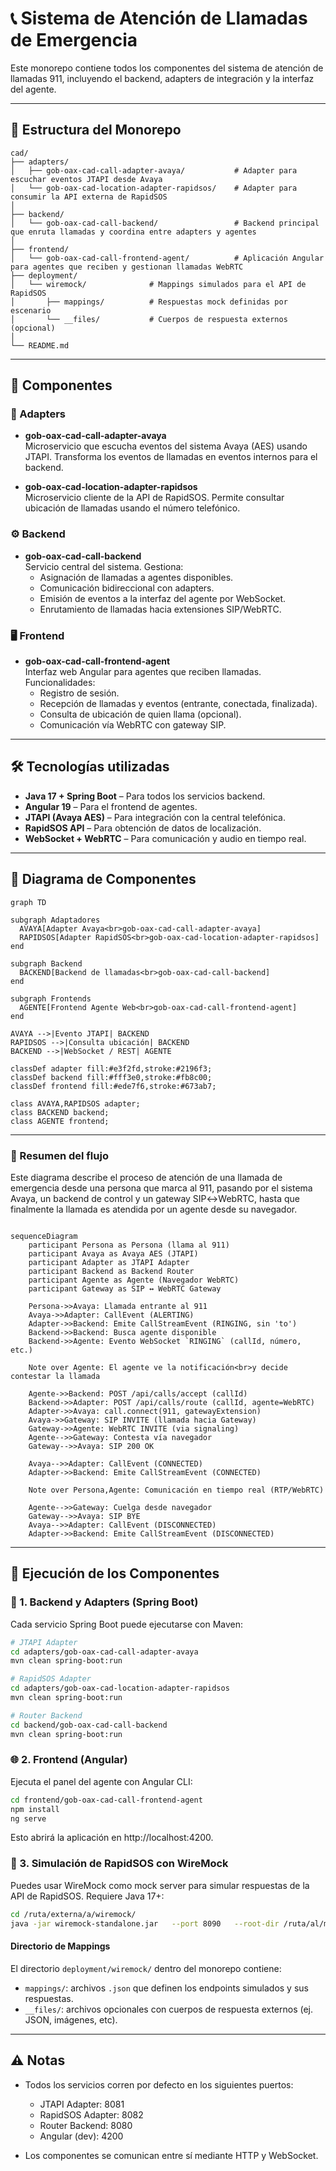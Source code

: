 # 📞 Sistema de Atención de Llamadas de Emergencia

Este monorepo contiene todos los componentes del sistema de atención de llamadas 911, incluyendo el backend, adapters de integración y la interfaz del agente.

---

## 📁 Estructura del Monorepo

```
cad/
├── adapters/
│   ├── gob-oax-cad-call-adapter-avaya/           # Adapter para escuchar eventos JTAPI desde Avaya
│   └── gob-oax-cad-location-adapter-rapidsos/    # Adapter para consumir la API externa de RapidSOS
│
├── backend/
│   └── gob-oax-cad-call-backend/                 # Backend principal que enruta llamadas y coordina entre adapters y agentes
│
├── frontend/
│   └── gob-oax-cad-call-frontend-agent/          # Aplicación Angular para agentes que reciben y gestionan llamadas WebRTC
├── deployment/
│   └── wiremock/              # Mappings simulados para el API de RapidSOS
│       ├── mappings/          # Respuestas mock definidas por escenario
│       └── __files/           # Cuerpos de respuesta externos (opcional)
│
└── README.md
```

---

## 🧩 Componentes

### 🔌 Adapters

- **gob-oax-cad-call-adapter-avaya**  
  Microservicio que escucha eventos del sistema Avaya (AES) usando JTAPI. Transforma los eventos de llamadas en eventos internos para el backend.

- **gob-oax-cad-location-adapter-rapidsos**  
  Microservicio cliente de la API de RapidSOS. Permite consultar ubicación de llamadas usando el número telefónico.

### ⚙️ Backend

- **gob-oax-cad-call-backend**  
  Servicio central del sistema. Gestiona:
  - Asignación de llamadas a agentes disponibles.
  - Comunicación bidireccional con adapters.
  - Emisión de eventos a la interfaz del agente por WebSocket.
  - Enrutamiento de llamadas hacia extensiones SIP/WebRTC.

### 🖥️ Frontend

- **gob-oax-cad-call-frontend-agent**  
  Interfaz web Angular para agentes que reciben llamadas.  
  Funcionalidades:
  - Registro de sesión.
  - Recepción de llamadas y eventos (entrante, conectada, finalizada).
  - Consulta de ubicación de quien llama (opcional).
  - Comunicación vía WebRTC con gateway SIP.

---

## 🛠️ Tecnologías utilizadas

- **Java 17 + Spring Boot** – Para todos los servicios backend.
- **Angular 19** – Para el frontend de agentes.
- **JTAPI (Avaya AES)** – Para integración con la central telefónica.
- **RapidSOS API** – Para obtención de datos de localización.
- **WebSocket + WebRTC** – Para comunicación y audio en tiempo real.

---

## 🧬 Diagrama de Componentes

```mermaid
graph TD

subgraph Adaptadores
  AVAYA[Adapter Avaya<br>gob-oax-cad-call-adapter-avaya]
  RAPIDSOS[Adapter RapidSOS<br>gob-oax-cad-location-adapter-rapidsos]
end

subgraph Backend
  BACKEND[Backend de llamadas<br>gob-oax-cad-call-backend]
end

subgraph Frontends
  AGENTE[Frontend Agente Web<br>gob-oax-cad-call-frontend-agent]
end

AVAYA -->|Evento JTAPI| BACKEND
RAPIDSOS -->|Consulta ubicación| BACKEND
BACKEND -->|WebSocket / REST| AGENTE

classDef adapter fill:#e3f2fd,stroke:#2196f3;
classDef backend fill:#fff3e0,stroke:#fb8c00;
classDef frontend fill:#ede7f6,stroke:#673ab7;

class AVAYA,RAPIDSOS adapter;
class BACKEND backend;
class AGENTE frontend;

```

---

### 🎯 Resumen del flujo
Este diagrama describe el proceso de atención de una llamada de emergencia desde una persona que marca al 911, pasando por el sistema Avaya, un backend de control y un gateway SIP↔WebRTC, hasta que finalmente la llamada es atendida por un agente desde su navegador.

```mermaid

sequenceDiagram
    participant Persona as Persona (llama al 911)
    participant Avaya as Avaya AES (JTAPI)
    participant Adapter as JTAPI Adapter
    participant Backend as Backend Router
    participant Agente as Agente (Navegador WebRTC)
    participant Gateway as SIP ↔ WebRTC Gateway

    Persona->>Avaya: Llamada entrante al 911
    Avaya->>Adapter: CallEvent (ALERTING)
    Adapter->>Backend: Emite CallStreamEvent (RINGING, sin 'to')
    Backend->>Backend: Busca agente disponible
    Backend->>Agente: Evento WebSocket `RINGING` (callId, número, etc.)
    
    Note over Agente: El agente ve la notificación<br>y decide contestar la llamada

    Agente->>Backend: POST /api/calls/accept (callId)
    Backend->>Adapter: POST /api/calls/route (callId, agente=WebRTC)
    Adapter->>Avaya: call.connect(911, gatewayExtension)
    Avaya->>Gateway: SIP INVITE (llamada hacia Gateway)
    Gateway->>Agente: WebRTC INVITE (via signaling)
    Agente-->>Gateway: Contesta vía navegador
    Gateway-->>Avaya: SIP 200 OK

    Avaya-->>Adapter: CallEvent (CONNECTED)
    Adapter->>Backend: Emite CallStreamEvent (CONNECTED)

    Note over Persona,Agente: Comunicación en tiempo real (RTP/WebRTC)

    Agente-->>Gateway: Cuelga desde navegador
    Gateway-->>Avaya: SIP BYE
    Avaya-->>Adapter: CallEvent (DISCONNECTED)
    Adapter->>Backend: Emite CallStreamEvent (DISCONNECTED)

```

---

## 🧪 Ejecución de los Componentes

### 🔧 1. Backend y Adapters (Spring Boot)

Cada servicio Spring Boot puede ejecutarse con Maven:

```bash
# JTAPI Adapter
cd adapters/gob-oax-cad-call-adapter-avaya
mvn clean spring-boot:run

# RapidSOS Adapter
cd adapters/gob-oax-cad-location-adapter-rapidsos
mvn clean spring-boot:run

# Router Backend
cd backend/gob-oax-cad-call-backend
mvn clean spring-boot:run
```

### 🌐 2. Frontend (Angular)

Ejecuta el panel del agente con Angular CLI:

```bash
cd frontend/gob-oax-cad-call-frontend-agent
npm install
ng serve
```

Esto abrirá la aplicación en http://localhost:4200.

### 🧪 3. Simulación de RapidSOS con WireMock

Puedes usar WireMock como mock server para simular respuestas de la API de RapidSOS. Requiere Java 17+:

```bash
cd /ruta/externa/a/wiremock/
java -jar wiremock-standalone.jar   --port 8090   --root-dir /ruta/al/monorepo/cad-avaya/deployment/wiremock/
```

#### Directorio de Mappings

El directorio `deployment/wiremock/` dentro del monorepo contiene:

- `mappings/`: archivos `.json` que definen los endpoints simulados y sus respuestas.
- `__files/`: archivos opcionales con cuerpos de respuesta externos (ej. JSON, imágenes, etc).


---

## ⚠️ Notas
- Todos los servicios corren por defecto en los siguientes puertos:
  - JTAPI Adapter: 8081
  - RapidSOS Adapter: 8082
  - Router Backend: 8080
  - Angular (dev): 4200

- Los componentes se comunican entre sí mediante HTTP y WebSocket.
